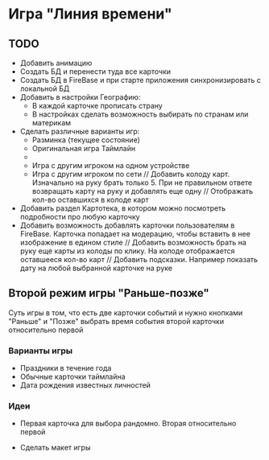 # Игра "Линия времени"

## TODO

* Добавить анимацию
* Создать БД и перенести туда все карточки
* Создать БД в FireBase и при старте приложения синхронизировать с локальной БД
* Добавить в настройки Географию: 
  * В каждой карточке прописать страну
  * В настройках сделать возможность выбирать по странам или материкам
* Сделать различные варианты игр:
  * Разминка (текущее состояние)
  * Оригинальная игра Таймлайн
  * 
  * Игра с другим игроком на одном устройстве
  * Игра с другим игроком по сети
// Добавить колоду карт. Изначально на руку брать только 5. При не правильном ответе возвращать карту на руку и добавлять еще одну
// Отображать кол-во оставшихся в колоде карт
* Добавить раздел Картотека, в котором можно посмотреть подробности про любую карточку
* Добавить возможность добавлять карточки пользователям в FireBase. Карточка попадает на модерацию, чтобы вставить в нее изображение в едином стиле
// Добавить возможность брать на руку еще карты из колоды по клику. На колоде отображается оставшееся кол-во карт
// Добавить подсказки. Например показать дату на любой выбранной карточке на руке

## Второй режим игры "Раньше-позже"

Суть игры в том, что есть две карточки событий и нужно кнопками "Раньше" и "Позже" выбрать время события второй карточки относительно первой

### Варианты игры
* Праздники в течение года
* Обычные карточки таймлайна
* Дата рождения известных личностей

### Идеи
* Первая карточка для выбора рандомно. Вторая относительно первой 

- Сделать макет игры 
